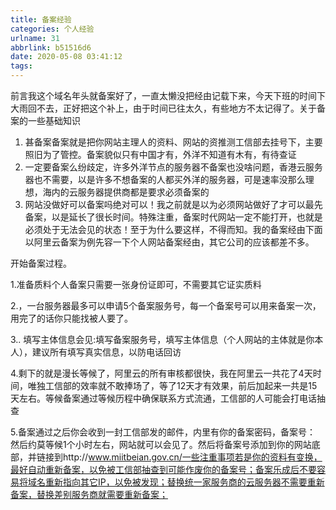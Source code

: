 ```yaml
---
title: 备案经验
categories: 个人经验
urlname: 31
abbrlink: b51516d6
date: 2020-05-08 03:41:12
tags:
---
```

前言我这个域名年头就备案好了，一直太懒没把经由记载下来，今天下班的时间下大雨回不去，正好把这个补上，由于时间已往太久，有些地方不太记得了。关于备案的一些基础知识

 1. 甚备案备案就是把你网站主理人的资料、网站的资推测工信部去挂号下，主要照旧为了管控。备案貌似只有中国才有，外洋不知道有木有，有待查证
 2. 一定要备案么纷歧定，许多外洋节点的服务器不备案也没啥问题，香港云服务器也不需要，以是许多不想备案的人都买外洋的服务器，可是速率没那么理想，海内的云服务器提供商都是要求必须备案的
 3. 网站没做好可以备案吗绝对可以！我之前就是以为必须网站做好了才可以最先备案，以是延长了很长时间。特殊注重，备案时代网站一定不能打开，也就是必须处于无法会见的状态！至于为什么要这样，不得而知。我的备案经由下面以阿里云备案为例先容一下个人网站备案经由，其它公司的应该都差不多。


开始备案过程。

1.准备质料个人备案只需要一张身份证即可，不需要其它证实质料

2.，一台服务器最多可以申请5个备案服务号，每一个备案号可以用来备案一次，用完了的话你只能找被人要了。

3.. 填写主体信息会见:填写备案服务号，填写主体信息（个人网站的主体就是你本人），建议所有填写真实信息，以防电话回访

4.剩下的就是漫长等候了，阿里云的所有审核都很快，我在阿里云一共花了4天时间，唯独工信部的效率就不敢捧场了，等了12天才有效果，前后加起来一共是15天左右。等候备案通过等候历程中确保联系方式流通，工信部的人可能会打电话抽查

5.备案通过之后你会收到一封工信部发的邮件，内里有你的备案密码，备案号： 然后约莫等候1个小时左右，网站就可以会见了。然后将备案号添加到你的网站底部，并链接到http://www.miitbeian.gov.cn/一些注重事项若是你的资料有变换，最好自动重新备案，以免被工信部抽查到可能作废你的备案号；备案乐成后不要容易将域名重新指向其它IP，以免被发现；替换统一家服务商的云服务器不需要重新备案，替换差别服务商就需要重新备案；